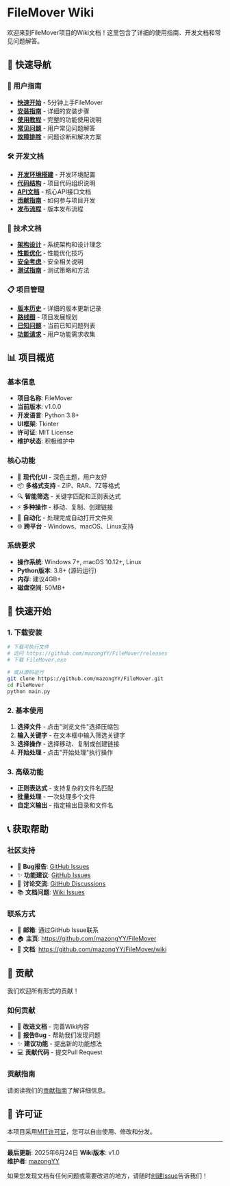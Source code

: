 # FileMover Wiki

欢迎来到FileMover项目的Wiki文档！这里包含了详细的使用指南、开发文档和常见问题解答。

## 🚀 快速导航

### 📖 用户指南
- **[快速开始](Quick-Start)** - 5分钟上手FileMover
- **[安装指南](Installation-Guide)** - 详细的安装步骤
- **[使用教程](User-Guide)** - 完整的功能使用说明
- **[常见问题](FAQ)** - 用户常见问题解答
- **[故障排除](Troubleshooting)** - 问题诊断和解决方案

### 🛠️ 开发文档
- **[开发环境搭建](Development-Setup)** - 开发环境配置
- **[代码结构](Code-Structure)** - 项目代码组织说明
- **[API文档](API-Documentation)** - 核心API接口文档
- **[贡献指南](Contributing-Guide)** - 如何参与项目开发
- **[发布流程](Release-Process)** - 版本发布流程

### 🔧 技术文档
- **[架构设计](Architecture)** - 系统架构和设计理念
- **[性能优化](Performance-Optimization)** - 性能优化技巧
- **[安全考虑](Security-Considerations)** - 安全相关说明
- **[测试指南](Testing-Guide)** - 测试策略和方法

### 📋 项目管理
- **[版本历史](Version-History)** - 详细的版本更新记录
- **[路线图](Roadmap)** - 项目发展规划
- **[已知问题](Known-Issues)** - 当前已知问题列表
- **[功能请求](Feature-Requests)** - 用户功能需求收集

## 📊 项目概览

### 基本信息
- **项目名称**: FileMover
- **当前版本**: v1.0.0
- **开发语言**: Python 3.8+
- **UI框架**: Tkinter
- **许可证**: MIT License
- **维护状态**: 积极维护中

### 核心功能
- 🎨 **现代化UI** - 深色主题，用户友好
- 📦 **多格式支持** - ZIP、RAR、7Z等格式
- 🔍 **智能筛选** - 关键字匹配和正则表达式
- ⚡ **多种操作** - 移动、复制、创建链接
- 🚀 **自动化** - 处理完成自动打开文件夹
- 🌐 **跨平台** - Windows、macOS、Linux支持

### 系统要求
- **操作系统**: Windows 7+, macOS 10.12+, Linux
- **Python版本**: 3.8+ (源码运行)
- **内存**: 建议4GB+
- **磁盘空间**: 50MB+

## 🎯 快速开始

### 1. 下载安装
```bash
# 下载可执行文件
# 访问 https://github.com/mazongYY/FileMover/releases
# 下载 FileMover.exe

# 或从源码运行
git clone https://github.com/mazongYY/FileMover.git
cd FileMover
python main.py
```

### 2. 基本使用
1. **选择文件** - 点击"浏览文件"选择压缩包
2. **输入关键字** - 在文本框中输入筛选关键字
3. **选择操作** - 选择移动、复制或创建链接
4. **开始处理** - 点击"开始处理"执行操作

### 3. 高级功能
- **正则表达式** - 支持复杂的文件名匹配
- **批量处理** - 一次处理多个文件
- **自定义输出** - 指定输出目录和文件名

## 📞 获取帮助

### 社区支持
- 🐛 **Bug报告**: [GitHub Issues](https://github.com/mazongYY/FileMover/issues)
- ✨ **功能建议**: [GitHub Issues](https://github.com/mazongYY/FileMover/issues)
- 💬 **讨论交流**: [GitHub Discussions](https://github.com/mazongYY/FileMover/discussions)
- 📚 **文档问题**: [Wiki Issues](https://github.com/mazongYY/FileMover/wiki)

### 联系方式
- 📧 **邮箱**: 通过GitHub Issue联系
- 🏠 **主页**: https://github.com/mazongYY/FileMover
- 📖 **文档**: https://github.com/mazongYY/FileMover/wiki

## 🤝 贡献

我们欢迎所有形式的贡献！

### 如何贡献
- 📝 **改进文档** - 完善Wiki内容
- 🐛 **报告Bug** - 帮助我们发现问题
- ✨ **建议功能** - 提出新的功能想法
- 💻 **贡献代码** - 提交Pull Request

### 贡献指南
请阅读我们的[贡献指南](https://github.com/mazongYY/FileMover/blob/main/CONTRIBUTING.md)了解详细信息。

## 📄 许可证

本项目采用[MIT许可证](https://github.com/mazongYY/FileMover/blob/main/LICENSE)，您可以自由使用、修改和分发。

---

**最后更新**: 2025年6月24日
**Wiki版本**: v1.0  
**维护者**: [mazongYY](https://github.com/mazongYY)

如果您发现文档有任何问题或需要改进的地方，请随时[创建Issue](https://github.com/mazongYY/FileMover/issues/new)告诉我们！

